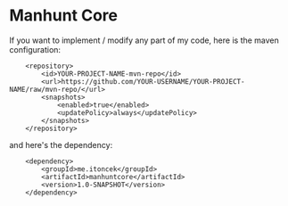 # Manhunt Core
If you want to implement / modify any part of my code, here is the maven configuration:
```maven
    <repository>
        <id>YOUR-PROJECT-NAME-mvn-repo</id>
        <url>https://github.com/YOUR-USERNAME/YOUR-PROJECT-NAME/raw/mvn-repo/</url>
        <snapshots>
            <enabled>true</enabled>
            <updatePolicy>always</updatePolicy>
        </snapshots>
    </repository>
```
and here's the dependency:
```maven
    <dependency>
        <groupId>me.itoncek</groupId>
        <artifactId>manhuntcore</artifactId>
        <version>1.0-SNAPSHOT</version>
    </dependency>
 ```
